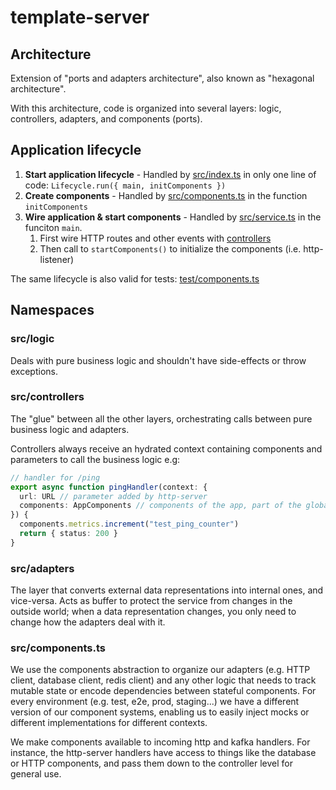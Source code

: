 # template-server

## Architecture

Extension of "ports and adapters architecture", also known as "hexagonal architecture".

With this architecture, code is organized into several layers: logic, controllers, adapters, and components (ports).

## Application lifecycle

1. **Start application lifecycle** - Handled by [src/index.ts](src/index.ts) in only one line of code: `Lifecycle.run({ main, initComponents })`
2. **Create components** - Handled by [src/components.ts](src/components.ts) in the function `initComponents`
3. **Wire application & start components** - Handled by [src/service.ts](src/service.ts) in the funciton `main`.
   1. First wire HTTP routes and other events with [controllers](#src/controllers)
   2. Then call to `startComponents()` to initialize the components (i.e. http-listener)

The same lifecycle is also valid for tests: [test/components.ts](test/components.ts)

## Namespaces

### src/logic

Deals with pure business logic and shouldn't have side-effects or throw exceptions.

### src/controllers

The "glue" between all the other layers, orchestrating calls between pure business logic and adapters.

Controllers always receive an hydrated context containing components and parameters to call the business logic e.g:

```ts
// handler for /ping
export async function pingHandler(context: {
  url: URL // parameter added by http-server
  components: AppComponents // components of the app, part of the global context
}) {
  components.metrics.increment("test_ping_counter")
  return { status: 200 }
}
```

### src/adapters

The layer that converts external data representations into internal ones, and vice-versa. Acts as buffer to protect the service from changes in the outside world; when a data representation changes, you only need to change how the adapters deal with it.

### src/components.ts

We use the components abstraction to organize our adapters (e.g. HTTP client, database client, redis client) and any other logic that needs to track mutable state or encode dependencies between stateful components. For every environment (e.g. test, e2e, prod, staging...) we have a different version of our component systems, enabling us to easily inject mocks or different implementations for different contexts.

We make components available to incoming http and kafka handlers. For instance, the http-server handlers have access to things like the database or HTTP components, and pass them down to the controller level for general use.
